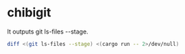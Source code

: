 # chibigit

It outputs git ls-files --stage.

```bash
diff <(git ls-files --stage) <(cargo run -- 2>/dev/null)
```
